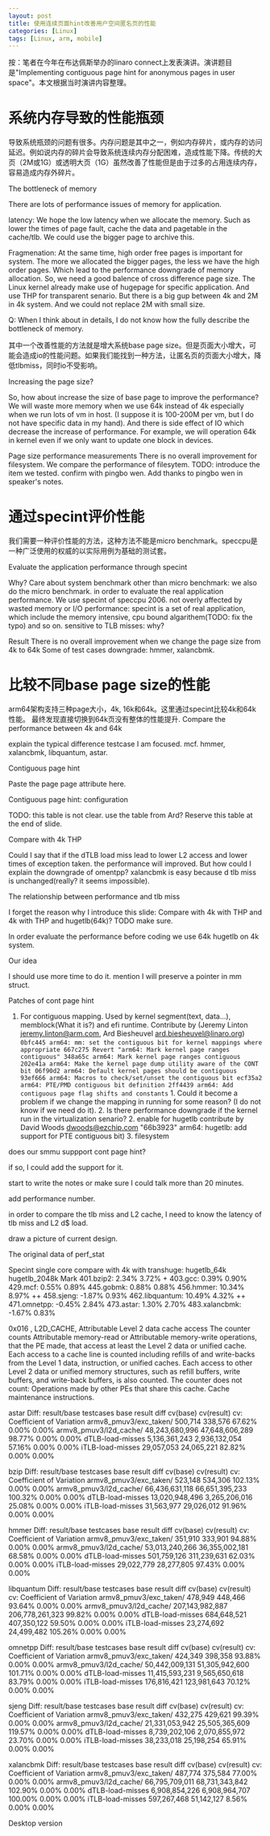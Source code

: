 ```yaml
---
layout: post
title: 使用连续页面hint改善用户空间匿名页的性能
categories: [Linux]
tags: [Linux, arm, mobile]
---
```



按：笔者在今年在布达佩斯举办的linaro connect上发表演讲。演讲题目是"Implementing contiguous page hint for anonymous pages in user space"。本文根据当时演讲内容整理。

# 系统内存导致的性能瓶颈

导致系统瓶颈的问题有很多。内存问题是其中之一，例如内存碎片，或内存的访问延迟。例如说内存的碎片会导致系统连续内存分配困难，造成性能下降。传统的大页（2M或1G）或透明大页（1G）虽然改善了性能但是由于过多的占用连续内存，容易造成内存外碎片。

The bottleneck of memory

There are lots of performance issues of memory for application.

latency: We hope the low latency when we allocate the memory. Such as lower the times of page fault, cache the data and pagetable in the cache/tlb. We could use the bigger page to archive this.

Fragmenation: At the same time, high order free pages is important for system. The more we allocated the bigger pages, the less we have the high order pages. Which lead to the performance downgrade of memory allocation. So, we need a good balence of cross difference page size. The Linux kernel already make use of hugepage for specific application. And use THP for transparent senario. But there is a big gup between 4k and 2M in 4k system. And we could not replace 2M with small size.

Q: When I think about in details, I do not know how the fully describe the bottleneck of memory.

其中一个改善性能的方法就是增大系统base page size。但是页面大小增大，可能会造成io的性能问题。如果我们能找到一种方法，让匿名页的页面大小增大，降低tlbmiss，同时io不受影响。


Increasing the page size?

So, how about increase the size of base page to improve the performance? We will waste more memory when we use 64k instead of 4k especially when we run lots of vm in host. (I suppose it is 100-200M per vm, but I do not have specific data in my hand). And there is side effect of IO which decrease the increase of performance. For example, we will operation 64k in kernel even if we only want to update one block in devices.

Page size performance measurements There is no overall improvement for filesystem. We compare the performance of filesytem. TODO: introduce the item we tested. confirm with pingbo wen. Add thanks to pingbo wen in speaker's notes.

# 通过specint评价性能
我们需要一种评价性能的方法，这种方法不能是micro benchmark。speccpu是一种广泛使用的权威的以实际用例为基础的测试套。

Evaluate the application performance through specint

Why? Care about system benchmark other than micro benchmark: we also do the micro benchmark. in order to evaluate the real application performance. We use specint of speccpu 2006. not overly affected by wasted memory or I/O performance: specint is a set of real application, which include the memory intensive, cpu bound algarithem(TODO: fix the typo) and so on. sensitive to TLB misses: why?

Result There is no overall improvement when we change the page size from 4k to 64k Some of test cases downgrade: hmmer, xalancbmk.

# 比较不同base page size的性能
arm64架构支持三种page大小，4k, 16k和64k。这里通过specint比较4k和64k性能。
最终发现直接切换到64k页没有整体的性能提升.
Compare the performance between 4k and 64k

explain the typical difference testcase I am focused. mcf. hmmer, xalancbmk, libquantum, astar.

Contiguous page hint

Paste the page page attribute here.

Contiguous page hint: configuration

TODO: this table is not clear. use the table from Ard? Reserve this table at the end of slide.

Compare with 4k THP

Could I say that if the dTLB load miss lead to lower L2 access and lower times of exception taken. the performance will improved. But how could I explain the downgrade of omentpp? xalancbmk is easy because d tlb miss is unchanged(really? it seems impossible).

The relationship between performance and tlb miss

I forget the reason why I introduce this slide: Compare with 4k with THP and 4k with THP and hugetlb(64k)? TODO make sure.

In order evaluate the performance before coding we use 64k hugetlb on 4k system.

Our idea

I should use more time to do it. mention I will preserve a pointer in mm struct.

Patches of cont page hint

1. For contiguous mapping. Used by kernel segment(text, data...), memblock(What it is?) and efi runtime. Contribute by (Jeremy Linton <jeremy.linton@arm.com>, Ard Biesheuvel <ard.biesheuvel@linaro.org>) ``` 0bfc445 arm64: mm: set the contiguous bit for kernel mappings where appropriate 667c275 Revert "arm64: Mark kernel page ranges contiguous" 348a65c arm64: Mark kernel page ranges contiguous 202e41a arm64: Make the kernel page dump utility aware of the CONT bit 06f90d2 arm64: Default kernel pages should be contiguous 93ef666 arm64: Macros to check/set/unset the contiguous bit ecf35a2 arm64: PTE/PMD contiguous bit definition 2ff4439 arm64: Add contiguous page flag shifts and constants ``` 1. Could it become a problem if we change the mapping in running for some reason? (I do not know if we need do it). 2. Is there performance downgrade if the kernel run in the virtualization senario? 2. enable for hugetlb contribute by David Woods <dwoods@ezchip.com> "66b3923" arm64: hugetlb: add support for PTE contiguous bit) 3. filesystem 

does our smmu suppport cont page hint?

if so, I could add the support for it.

start to write the notes or make sure I could talk more than 20 minutes.

add performance number.

in order to compare the tlb miss and L2 cache, I need to know the latency of tlb miss and L2 d$ load.

draw a picture of current design.

The original data of perf_stat

Specint single core compare with 4k with transhuge: hugetlb_64k hugetlb_2048k Mark 401.bzip2: 2.34% 3.72% + 403.gcc: 0.39% 0.90% 429.mcf: 0.55% 0.89% 445.gobmk: 0.88% 0.88% 456.hmmer: 10.34% 8.97% ++ 458.sjeng: -1.87% 0.93% 462.libquantum: 10.49% 4.32% ++ 471.omnetpp: -0.45% 2.84% 473.astar: 1.30% 2.70% 483.xalancbmk: -1.67% 0.83% 

0x016 , L2D_CACHE, Attributable Level 2 data cache access The counter counts Attributable memory-read or Attributable memory-write operations, that the PE made, that access at least the Level 2 data or unified cache. Each access to a cache line is counted including refills of and write-backs from the Level 1 data, instruction, or unified caches. Each access to other Level 2 data or unified memory structures, such as refill buffers, write buffers, and write-back buffers, is also counted. The counter does not count: Operations made by other PEs that share this cache. Cache maintenance instructions.

astar Diff: result/base testcases base result diff cv(base) cv(result) cv: Coefficient of Variation armv8_pmuv3/exc_taken/ 500,714 338,576 67.62% 0.00% 0.00% armv8_pmuv3/l2d_cache/ 48,243,680,996 47,648,606,289 98.77% 0.00% 0.00% dTLB-load-misses 5,136,361,243 2,936,132,054 57.16% 0.00% 0.00% iTLB-load-misses 29,057,053 24,065,221 82.82% 0.00% 0.00%

bzip Diff: result/base testcases base result diff cv(base) cv(result) cv: Coefficient of Variation armv8_pmuv3/exc_taken/ 523,148 534,306 102.13% 0.00% 0.00% armv8_pmuv3/l2d_cache/ 66,436,631,118 66,651,395,233 100.32% 0.00% 0.00% dTLB-load-misses 13,020,948,496 3,265,206,016 25.08% 0.00% 0.00% iTLB-load-misses 31,563,977 29,026,012 91.96% 0.00% 0.00%

hmmer Diff: result/base testcases base result diff cv(base) cv(result) cv: Coefficient of Variation armv8_pmuv3/exc_taken/ 351,910 333,901 94.88% 0.00% 0.00% armv8_pmuv3/l2d_cache/ 53,013,240,266 36,355,002,181 68.58% 0.00% 0.00% dTLB-load-misses 501,759,126 311,239,631 62.03% 0.00% 0.00% iTLB-load-misses 29,022,779 28,277,805 97.43% 0.00% 0.00%

libquantum Diff: result/base testcases base result diff cv(base) cv(result) cv: Coefficient of Variation armv8_pmuv3/exc_taken/ 478,949 448,466 93.64% 0.00% 0.00% armv8_pmuv3/l2d_cache/ 207,143,982,887 206,778,261,323 99.82% 0.00% 0.00% dTLB-load-misses 684,648,521 407,350,122 59.50% 0.00% 0.00% iTLB-load-misses 23,274,692 24,499,482 105.26% 0.00% 0.00%

omnetpp Diff: result/base testcases base result diff cv(base) cv(result) cv: Coefficient of Variation armv8_pmuv3/exc_taken/ 424,349 398,358 93.88% 0.00% 0.00% armv8_pmuv3/l2d_cache/ 50,442,009,131 51,305,942,600 101.71% 0.00% 0.00% dTLB-load-misses 11,415,593,231 9,565,650,618 83.79% 0.00% 0.00% iTLB-load-misses 176,816,421 123,981,643 70.12% 0.00% 0.00%

sjeng Diff: result/base testcases base result diff cv(base) cv(result) cv: Coefficient of Variation armv8_pmuv3/exc_taken/ 432,275 429,621 99.39% 0.00% 0.00% armv8_pmuv3/l2d_cache/ 21,331,053,942 25,505,365,609 119.57% 0.00% 0.00% dTLB-load-misses 8,739,202,106 2,070,855,972 23.70% 0.00% 0.00% iTLB-load-misses 38,233,018 25,198,254 65.91% 0.00% 0.00%

xalancbmk Diff: result/base testcases base result diff cv(base) cv(result) cv: Coefficient of Variation armv8_pmuv3/exc_taken/ 487,774 375,584 77.00% 0.00% 0.00% armv8_pmuv3/l2d_cache/ 66,795,709,011 68,731,343,842 102.90% 0.00% 0.00% dTLB-load-misses 6,908,854,226 6,908,964,707 100.00% 0.00% 0.00% iTLB-load-misses 597,267,468 51,142,127 8.56% 0.00% 0.00%

Desktop version



